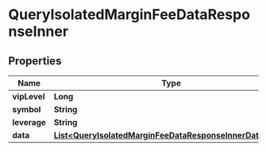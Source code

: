 

# QueryIsolatedMarginFeeDataResponseInner


## Properties

| Name | Type | Description | Notes |
|------------ | ------------- | ------------- | -------------|
|**vipLevel** | **Long** |  |  [optional] |
|**symbol** | **String** |  |  [optional] |
|**leverage** | **String** |  |  [optional] |
|**data** | [**List&lt;QueryIsolatedMarginFeeDataResponseInnerDataInner&gt;**](QueryIsolatedMarginFeeDataResponseInnerDataInner.md) |  |  [optional] |



